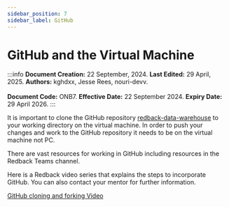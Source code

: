 ```yaml
--- 
sidebar_position: 7
sidebar_label: GitHub
---
```


# GitHub and the Virtual Machine

:::info
**Document Creation:** 22 September, 2024. **Last Edited:** 29 April, 2025. **Authors:** kghdxx, Jesse Rees, nouri-devv.
<br></br> **Document Code:** ONB7. **Effective Date:** 22 September 2024. **Expiry Date:** 29 April 2026.
:::

It is important to clone the GitHub repository [redback-data-warehouse](https://github.com/Redback-Operations/redback-data-warehouse) to your working directory on the virtual machine. In order to push your changes and work to the GitHub repository it needs to be on the virtual machine not PC. 

There are vast resources for working in GitHub including resources in the Redback Teams channel.

Here is a Redback video series that explains the steps to incorporate GitHub. You can also contact your mentor for further information.

[GitHub cloning and forking Video](https://youtu.be/FVEpojv_Jxg?si=QxcT3Cgwr6BACQLk)

  
